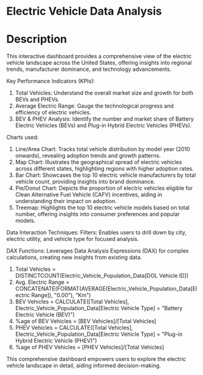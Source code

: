 # Electric Vehicle Data Analysis

# Description
This interactive dashboard provides a comprehensive view of the electric vehicle landscape across the United States, offering insights into regional trends, manufacturer dominance, and technology advancements.

Key Performance Indicators (KPIs):

1. Total Vehicles: Understand the overall market size and growth for both BEVs and PHEVs.
2. Average Electric Range: Gauge the technological progress and efficiency of electric vehicles.
3. BEV & PHEV Analysis: Identify the number and market share of Battery Electric Vehicles (BEVs) and Plug-in Hybrid Electric Vehicles (PHEVs).

Charts used:
1. Line/Area Chart: Tracks total vehicle distribution by model year (2010 onwards), revealing adoption trends and growth patterns.
2. Map Chart: Illustrates the geographical spread of electric vehicles across different states, highlighting regions with higher adoption rates.
3. Bar Chart: Showcases the top 10 electric vehicle manufacturers by total vehicle count, providing insights into brand dominance.
4. Pie/Donut Chart: Depicts the proportion of electric vehicles eligible for Clean Alternative Fuel Vehicle (CAFV) incentives, aiding in understanding their impact on adoption.
5. Treemap: Highlights the top 10 electric vehicle models based on total number, offering insights into consumer preferences and popular models.

Data Interaction Techniques:
Filters: Enables users to drill down by city, electric utility, and vehicle type for focused analysis.

DAX Functions: Leverages Data Analysis Expressions (DAX) for complex calculations, creating new insights from existing data.
1. Total Vehicles = DISTINCTCOUNT(Electric_Vehicle_Population_Data[DOL Vehicle ID])
2. Avg. Electric Range = CONCATENATE(FORMAT(AVERAGE(Electric_Vehicle_Population_Data[Electric Range]), "0.00"), "Km")
3. BEV Vehicles = CALCULATE([Total Vehicles], Electric_Vehicle_Population_Data[Electric Vehicle Type] = "Battery Electric Vehicle (BEV)")
4. %age of BEV Vehicles = [BEV Vehicles]/[Total Vehicles]
5. PHEV Vehicles = CALCULATE([Total Vehicles], Electric_Vehicle_Population_Data[Electric Vehicle Type] = "Plug-in Hybrid Electric Vehicle (PHEV)")
6. %age of PHEV Vehicles = [PHEV Vehicles]/[Total Vehicles]


This comprehensive dashboard empowers users to explore the electric vehicle landscape in detail, aiding informed decision-making.
